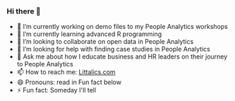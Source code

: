 ### Hi there 👋

- 🔭 I’m currently working on demo files to my People Analytics workshops
- 🌱 I’m currently learning advanced R programming 
- 👯 I’m looking to collaborate on open data in People Analytics
- 🤔 I’m looking for help with finding case studies in People Analytics
- 💬 Ask me about how I educate business and HR leaders on their journey to People Analytics
- 📫 How to reach me: [Littalics.com](https://www.littalics.com/)
- 😄 Pronouns: read in Fun fact below
- ⚡ Fun fact: Someday I'll tell

